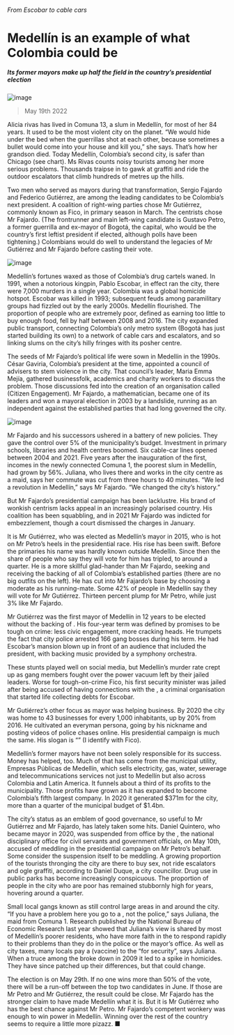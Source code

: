 ###### From Escobar to cable cars
# Medellín is an example of what Colombia could be 
##### Its former mayors make up half the field in the country’s presidential election 
![image](images/20220521_AMP002.jpg) 
> May 19th 2022 
Alicia rivas has lived in Comuna 13, a slum in Medellín, for most of her 84 years. It used to be the most violent city on the planet. “We would hide under the bed when the guerrillas shot at each other, because sometimes a bullet would come into your house and kill you,” she says. That’s how her grandson died. Today Medellín, Colombia’s second city, is safer than Chicago (see chart). Ms Rivas counts noisy tourists among her more serious problems. Thousands traipse in to gawk at graffiti and ride the outdoor escalators that climb hundreds of metres up the  hills. 
Two men who served as mayors during that transformation, Sergio Fajardo and Federico Gutiérrez, are among the leading candidates to be Colombia’s next president. A coalition of right-wing parties chose Mr Gutiérrez, commonly known as Fico, in primary season in March. The centrists chose Mr Fajardo. (The frontrunner and main left-wing candidate is Gustavo Petro, a former guerrilla and ex-mayor of Bogotá, the capital, who would be the country’s first leftist president if elected, although polls have been tightening.) Colombians would do well to understand the legacies of Mr Gutiérrez and Mr Fajardo before casting their vote. 
![image](images/20220521_AMC349.png) 

Medellín’s fortunes waxed as those of Colombia’s drug cartels waned. In 1991, when a notorious kingpin, Pablo Escobar, in effect ran the city, there were 7,000 murders in a single year. Colombia was a global homicide hotspot. Escobar was killed in 1993; subsequent feuds among paramilitary groups had fizzled out by the early 2000s. Medellín flourished. The proportion of people who are extremely poor, defined as earning too little to buy enough food, fell by half between 2008 and 2016. The city expanded public transport, connecting Colombia’s only metro system (Bogotá has just started building its own) to a network of cable cars and escalators, and so linking slums on the city’s hilly fringes with its posher centre. 
The seeds of Mr Fajardo’s political life were sown in Medellín in the 1990s. César Gaviria, Colombia’s president at the time, appointed a council of advisers to stem violence in the city. That council’s leader, Maria Emma Mejía, gathered businessfolk, academics and charity workers to discuss the problem. Those discussions fed into the creation of an organisation called (Citizen Engagement). Mr Fajardo, a mathematician, became one of its leaders and won a mayoral election in 2003 by a landslide, running as an independent against the established parties that had long governed the city. 
![image](images/20220521_AMM909.png) 

Mr Fajardo and his successors ushered in a battery of new policies. They gave the  control over 5% of the municipality’s budget. Investment in primary schools, libraries and health centres boomed. Six cable-car lines opened between 2004 and 2021. Five years after the inauguration of the first, incomes in the newly connected Comuna 1, the poorest slum in Medellín, had grown by 56%. Juliana, who lives there and works in the city centre as a maid, says her commute was cut from three hours to 40 minutes. “We led a revolution in Medellín,” says Mr Fajardo. “We changed the city’s history.”
But Mr Fajardo’s presidential campaign has been lacklustre. His brand of wonkish centrism lacks appeal in an increasingly polarised country. His coalition has been squabbling, and in 2021 Mr Fajardo was indicted for embezzlement, though a court dismissed the charges in January.
It is Mr Gutiérrez, who was elected as Medellín’s mayor in 2015, who is hot on Mr Petro’s heels in the presidential race. His rise has been swift. Before the primaries his name was hardly known outside Medellín. Since then the share of people who say they will vote for him has tripled, to around a quarter. He is a more skillful glad-hander than Mr Fajardo, seeking and receiving the backing of all of Colombia’s established parties (there are no big outfits on the left). He has cut into Mr Fajardo’s base by choosing a moderate as his running-mate. Some 42% of people in Medellín say they will vote for Mr Gutiérrez. Thirteen percent plump for Mr Petro, while just 3% like Mr Fajardo. 
Mr Gutiérrez was the first mayor of Medellín in 12 years to be elected without the backing of . His four-year term was defined by promises to be tough on crime: less civic engagement, more cracking heads. He trumpets the fact that city police arrested 166 gang bosses during his term. He had Escobar’s mansion blown up in front of an audience that included the president, with backing music provided by a symphony orchestra. 
These stunts played well on social media, but Medellín’s murder rate crept up as gang members fought over the power vacuum left by their jailed leaders. Worse for tough-on-crime Fico, his first security minister was jailed after being accused of having connections with the , a criminal organisation that started life collecting debts for Escobar. 
Mr Gutiérrez’s other focus as mayor was helping business. By 2020 the city was home to 43 businesses for every 1,000 inhabitants, up by 20% from 2016. He cultivated an everyman persona, going by his nickname and posting videos of police chases online. His presidential campaign is much the same. His slogan is “” (I identify with Fico). 
Medellín’s former mayors have not been solely responsible for its success. Money has helped, too. Much of that has come from the municipal utility, Empresas Públicas de Medellín, which sells electricity, gas, water, sewerage and telecommunications services not just to Medellín but also across Colombia and Latin America. It funnels about a third of its profits to the municipality. Those profits have grown as it has expanded to become Colombia’s fifth largest company. In 2020 it generated $371m for the city, more than a quarter of the municipal budget of $1.4bn. 
The city’s status as an emblem of good governance, so useful to Mr Gutiérrez and Mr Fajardo, has lately taken some hits. Daniel Quintero, who became mayor in 2020, was suspended from office by the , the national disciplinary office for civil servants and government officials, on May 10th, accused of meddling in the presidential campaign on Mr Petro’s behalf. Some consider the suspension itself to be meddling. A growing proportion of the tourists thronging the city are there to buy sex, not ride escalators and ogle graffiti, according to Daniel Duque, a city councillor. Drug use in public parks has become increasingly conspicuous. The proportion of people in the city who are poor has remained stubbornly high for years, hovering around a quarter. 
Small local gangs known as  still control large areas in and around the city. “If you have a problem here you go to a , not the police,” says Juliana, the maid from Comuna 1. Research published by the National Bureau of Economic Research last year showed that Juliana’s view is shared by most of Medellín’s poorer residents, who have more faith in the to respond rapidly to their problems than they do in the police or the mayor’s office. As well as city taxes, many locals pay a  (vaccine) to the  “for security”, says Juliana. When a truce among the  broke down in 2009 it led to a spike in homicides. They have since patched up their differences, but that could change.
The election is on May 29th. If no one wins more than 50% of the vote, there will be a run-off between the top two candidates in June. If those are Mr Petro and Mr Gutiérrez, the result could be close. Mr Fajardo has the stronger claim to have made Medellín what it is. But it is Mr Gutiérrez who has the best chance against Mr Petro. Mr Fajardo’s competent wonkery was enough to win power in Medellín. Winning over the rest of the country seems to require a little more pizazz. ■
